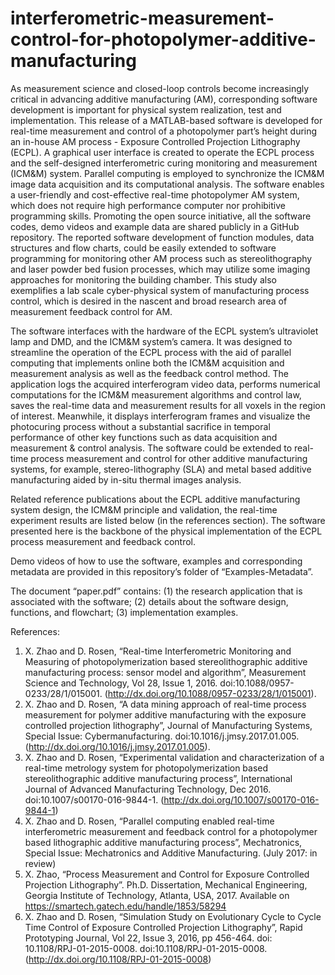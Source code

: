 # interferometric-measurement-control-for-photopolymer-additive-manufacturing
As measurement science and closed-loop controls become increasingly critical in advancing additive manufacturing (AM), corresponding software development is important for physical system realization, test and implementation. This release of a MATLAB-based software is developed for real-time measurement and control of a photopolymer part’s height during an in-house AM process - Exposure Controlled Projection Lithography (ECPL). A graphical user interface is created to operate the ECPL process and the self-designed interferometric curing monitoring and measurement (ICM&M) system. Parallel computing is employed to synchronize the ICM&M image data acquisition and its computational analysis. The software enables a user-friendly and cost-effective real-time photopolymer AM system, which does not require high performance computer nor prohibitive programming skills. Promoting the open source initiative, all the software codes, demo videos and example data are shared publicly in a GitHub repository. The reported software development of function modules, data structures and flow charts, could be easily extended to software programming for monitoring other AM process such as stereolithography and laser powder bed fusion processes, which may utilize some imaging approaches for monitoring the building chamber. This study also exemplifies a lab scale cyber-physical system of manufacturing process control, which is desired in the nascent and broad research area of measurement feedback control for AM.

The software interfaces with the hardware of the ECPL system’s ultraviolet lamp and DMD, and the ICM&M system’s camera. It was designed to streamline the operation of the ECPL process with the aid of parallel computing that implements online both the ICM&M acquisition and measurement analysis as well as the feedback control method. The application logs the acquired interferogram video data, performs numerical computations for the ICM&M measurement algorithms and control law, saves the real-time data and measurement results for all voxels in the region of interest. Meanwhile, it displays interferogram frames and visualize the photocuring process without a substantial sacrifice in temporal performance of other key functions such as data acquisition and measurement & control analysis. The software could be extended to real-time process measurement and control for other additive manufacturing systems, for example, stereo-lithography (SLA) and metal based additive manufacturing aided by in-situ thermal images analysis.



Related reference publications about the ECPL additive manufacturing system design, the ICM&M principle and validation, the real-time experiment results are listed below (in the references section). The software presented here is the backbone of the physical implementation of the ECPL process measurement and feedback control.

Demo videos of how to use the software, examples and corresponding metadata are provided in this repository’s folder of “Examples-Metadata”.

The document “paper.pdf” contains: (1) the research application that is associated with the software; (2) details about the software design, functions, and flowchart; (3) implementation examples.

References:
1.	X. Zhao and D. Rosen, “Real-time Interferometric Monitoring and Measuring of photopolymerization based stereolithographic additive manufacturing process: sensor model and algorithm”, Measurement Science and Technology, Vol 28, Issue 1, 2016. doi:10.1088/0957-0233/28/1/015001. (http://dx.doi.org/10.1088/0957-0233/28/1/015001).
2.	X. Zhao and D. Rosen, “A data mining approach of real-time process measurement for polymer additive manufacturing with the exposure controlled projection lithography”, Journal of Manufacturing Systems, Special Issue: Cybermanufacturing. doi:10.1016/j.jmsy.2017.01.005. (http://dx.doi.org/10.1016/j.jmsy.2017.01.005).
3.	X. Zhao and D. Rosen, “Experimental validation and characterization of a real-time metrology system for photopolymerization based stereolithographic additive manufacturing process”, International Journal of Advanced Manufacturing Technology, Dec 2016. doi:10.1007/s00170-016-9844-1. (http://dx.doi.org/10.1007/s00170-016-9844-1)
4.	X. Zhao and D. Rosen, “Parallel computing enabled real-time interferometric measurement and feedback control for a photopolymer based lithographic additive manufacturing process”, Mechatronics, Special Issue: Mechatronics and Additive Manufacturing. (July 2017: in review)
5.	X. Zhao, “Process Measurement and Control for Exposure Controlled Projection Lithography”. Ph.D. Dissertation, Mechanical Engineering, Georgia Institute of Technology, Atlanta, USA, 2017. Available on https://smartech.gatech.edu/handle/1853/58294
6.	X. Zhao and D. Rosen, “Simulation Study on Evolutionary Cycle to Cycle Time Control of Exposure Controlled Projection Lithography”, Rapid Prototyping Journal, Vol 22, Issue 3, 2016, pp 456-464. doi: 10.1108/RPJ-01-2015-0008. doi:10.1108/RPJ-01-2015-0008. (http://dx.doi.org/10.1108/RPJ-01-2015-0008)
